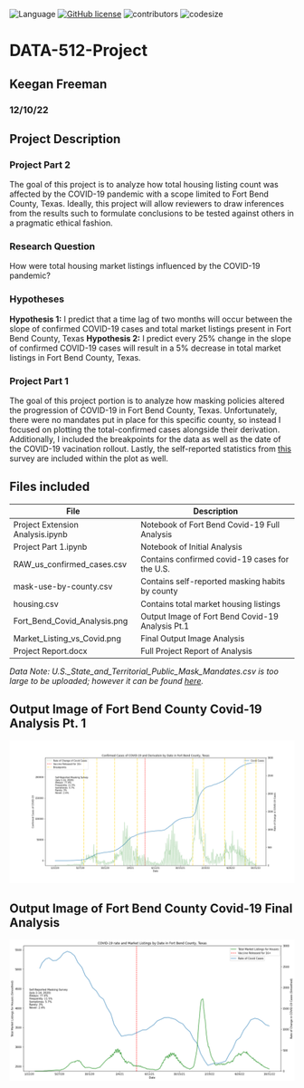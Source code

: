 ![Language](https://img.shields.io/badge/language-python-blue.svg)
[![GitHub license](https://img.shields.io/github/license/Naereen/StrapDown.js.svg)](https://github.com/kafreeman22/DATA-512-Project_1/blob/main/LICENSE)
![contributors](https://img.shields.io/github/contributors/kafreeman22/DATA-512-Project.svg) 
![codesize](https://img.shields.io/github/languages/code-size/kafreeman22/DATA-512-Project.svg) 

# DATA-512-Project
## Keegan Freeman
### 12/10/22

## Project Description
### Project Part 2
The goal of this project is to analyze how total housing listing count was affected by the COVID-19 pandemic with a scope limited to Fort Bend County, Texas. Ideally, this project will allow reviewers to draw inferences from the results such to formulate conclusions to be tested against others in a pragmatic ethical fashion. 

### Research Question
How were total housing market listings influenced by the COVID-19 pandemic?
### Hypotheses
**Hypothesis 1:** I predict that a time lag of two months will occur between the slope of confirmed COVID-19 cases and total market listings present in Fort Bend County, Texas
**Hypothesis 2:** I predict every 25% change in the slope of confirmed COVID-19 cases will result in a 5% decrease in total market listings in Fort Bend County, Texas. 


### Project Part 1
The goal of this project portion is to analyze how masking policies altered the progression of COVID-19 in Fort Bend County, Texas. Unfortunately, there were no mandates put in place for this specific county, so instead I focused on plotting the total-confirmed cases alongside their derivation. Additionally, I included the breakpoints for the data as well as the date of the COVID-19 vacination rollout. Lastly, the self-reported statistics from [this](https://github.com/nytimes/covid-19-data/tree/master/mask-use) survey are included within the plot as well.

## Files included
| File                                 | Description                                      |
| ------------------------------------ | ------------------------------------------------ |
| Project Extension Analysis.ipynb     | Notebook of Fort Bend Covid-19 Full Analysis     |
| Project Part 1.ipynb                 | Notebook of Initial Analysis                     |
| RAW_us_confirmed_cases.csv           | Contains confirmed covid-19 cases for the U.S.   |
| mask-use-by-county.csv               | Contains self-reported masking habits by county  |
| housing.csv                          | Contains total market housing listings           |
| Fort_Bend_Covid_Analysis.png         | Output Image of Fort Bend Covid-19 Analysis Pt.1 |
| Market_Listing_vs_Covid.png          | Final Output Image Analysis                      |
| Project Report.docx                  | Full Project Report of Analysis                  |

*Data Note: U.S._State_and_Territorial_Public_Mask_Mandates.csv is too large to be uploaded; however it can be found [here](https://data.cdc.gov/Policy-Surveillance/U-S-State-and-Territorial-Public-Mask-Mandates-Fro/62d6-pm5i).*

## Output Image of Fort Bend County Covid-19 Analysis Pt. 1
![Viz](Fort_Bend_Covid_Analysis.png)

## Output Image of Fort Bend County Covid-19 Final Analysis
![Viz](Market_Listing_vs_Covid.png)
